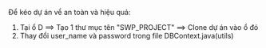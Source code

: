 Để kéo dự án về an toàn và hiệu quả:
1. Tại ổ D ==> Tạo 1 thư mục tên "SWP_PROJECT" ==> Clone dự án vào ổ đó
2. Thay đổi user_name và password trong file DBContext.java(utils)
